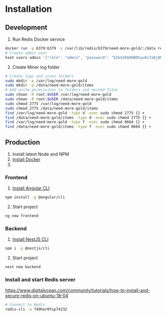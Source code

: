 # Installation

## Development

1. Run Redis Docker service

```sh
docker run -p 6379:6379 -v /var/lib/redis/6379/need-more-gold/:/data redis:alpine redis-server --requirepass r6121343809cbab19 --appendonly yes
# Create admin user
hset users admin '{"role": "admin", "password": "$2b$10$OHBD5yu8z7aDj8Ntg8FB2.hx4VdcwLBIx3MGcEY.7UMAUTHom7BLO"}'
```

2. Create Miner log folder

```sh
# Create logs and icons folders
sudo mkdir -p /var/log/need-more-gold
sudo mkdir -p /data/need-more-gold/items
# Add write permissions to folders and nested files
sudo chown -R root:$USER /var/log/need-more-gold
sudo chown -R root:$USER /data/need-more-gold/items
sudo chmod 2775 /var/log/need-more-gold
sudo chmod 2775 /data/need-more-gold/items
find /var/log/need-more-gold -type d -exec sudo chmod 2775 {} +
find /data/need-more-gold/items -type d -exec sudo chmod 2775 {} +
find /var/log/need-more-gold -type f -exec sudo chmod 0664 {} +
find /data/need-more-gold/items -type f -exec sudo chmod 0664 {} +
```

## Production

1. Install latest Node and NPM
2. [Install Docker](https://docs.docker.com/install/linux/docker-ce/ubuntu/)
3.

### Frontend

1. [Install Angular CLI](https://angular.io/cli)

```sh
npm install -g @angular/cli
```

2. Start project

```sh
ng new frontend
```

### Backend

1. [Install NestJS CLI](https://docs.nestjs.com)

```sh
npm i -g @nestjs/cli
```

2. Start project

```sh
nest new backend
```

### Install and start Redis server

https://www.digitalocean.com/community/tutorials/how-to-install-and-secure-redis-on-ubuntu-18-04

```sh
# Connect to Redis
redis-cli -a 749her0fsp74232
```
